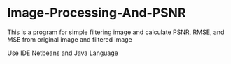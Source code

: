 # Image-Processing-And-PSNR
This is a program for simple filtering image and calculate PSNR, RMSE, and MSE from original image and filtered image

Use IDE Netbeans and Java Language
